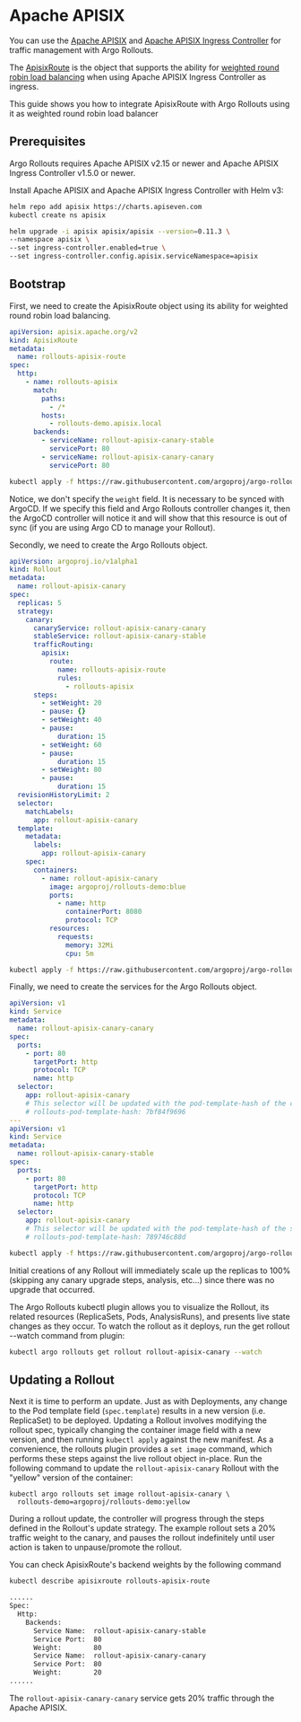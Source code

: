 # Apache APISIX

You can use the [Apache APISIX](https://apisix.apache.org/) and [Apache APISIX Ingress Controller](https://apisix.apache.org/docs/ingress-controller/getting-started/) for traffic management with Argo Rollouts.

The [ApisixRoute](https://apisix.apache.org/docs/ingress-controller/concepts/apisix_route/) is the object that supports the ability for [weighted round robin load balancing](https://apisix.apache.org/docs/ingress-controller/concepts/apisix_route/#weight-based-traffic-split)  when using Apache APISIX Ingress Controller as ingress.

This guide shows you how to integrate ApisixRoute with Argo Rollouts using it as weighted round robin load balancer

## Prerequisites

Argo Rollouts requires  Apache APISIX v2.15 or newer and Apache APISIX Ingress Controller v1.5.0 or newer.

Install Apache APISIX and Apache APISIX Ingress Controller with Helm v3:

```bash
helm repo add apisix https://charts.apiseven.com
kubectl create ns apisix

helm upgrade -i apisix apisix/apisix --version=0.11.3 \
--namespace apisix \
--set ingress-controller.enabled=true \
--set ingress-controller.config.apisix.serviceNamespace=apisix
```

## Bootstrap

First, we need to create the ApisixRoute object using its ability for weighted round robin load balancing.

```yaml
apiVersion: apisix.apache.org/v2
kind: ApisixRoute
metadata:
  name: rollouts-apisix-route
spec:
  http:
    - name: rollouts-apisix
      match:
        paths:
          - /*
        hosts:
          - rollouts-demo.apisix.local
      backends:
        - serviceName: rollout-apisix-canary-stable
          servicePort: 80
        - serviceName: rollout-apisix-canary-canary
          servicePort: 80
```

```bash
kubectl apply -f https://raw.githubusercontent.com/argoproj/argo-rollouts/master/examples/apisix/route.yaml
```

Notice, we don't specify the `weight` field. It is necessary to be synced with ArgoCD. If we specify this field and Argo Rollouts controller changes it, then the ArgoCD controller will notice it and will show that this resource is out of sync (if you are using Argo CD to manage your Rollout).

Secondly, we need to create the Argo Rollouts object.

```yaml
apiVersion: argoproj.io/v1alpha1
kind: Rollout
metadata:
  name: rollout-apisix-canary
spec:
  replicas: 5
  strategy:
    canary:
      canaryService: rollout-apisix-canary-canary
      stableService: rollout-apisix-canary-stable
      trafficRouting:
        apisix:
          route:
            name: rollouts-apisix-route
            rules:
              - rollouts-apisix
      steps:
        - setWeight: 20
        - pause: {}
        - setWeight: 40
        - pause:
            duration: 15
        - setWeight: 60
        - pause:
            duration: 15
        - setWeight: 80
        - pause:
            duration: 15
  revisionHistoryLimit: 2
  selector:
    matchLabels:
      app: rollout-apisix-canary
  template:
    metadata:
      labels:
        app: rollout-apisix-canary
    spec:
      containers:
        - name: rollout-apisix-canary
          image: argoproj/rollouts-demo:blue
          ports:
            - name: http
              containerPort: 8080
              protocol: TCP
          resources:
            requests:
              memory: 32Mi
              cpu: 5m
```

```bash
kubectl apply -f https://raw.githubusercontent.com/argoproj/argo-rollouts/master/examples/apisix/rollout.yaml
```

Finally, we need to create the services for the Argo Rollouts object.

```yaml
apiVersion: v1
kind: Service
metadata:
  name: rollout-apisix-canary-canary
spec:
  ports:
    - port: 80
      targetPort: http
      protocol: TCP
      name: http
  selector:
    app: rollout-apisix-canary
    # This selector will be updated with the pod-template-hash of the canary ReplicaSet. e.g.:
    # rollouts-pod-template-hash: 7bf84f9696
---
apiVersion: v1
kind: Service
metadata:
  name: rollout-apisix-canary-stable
spec:
  ports:
    - port: 80
      targetPort: http
      protocol: TCP
      name: http
  selector:
    app: rollout-apisix-canary
    # This selector will be updated with the pod-template-hash of the stable ReplicaSet. e.g.:
    # rollouts-pod-template-hash: 789746c88d
```

```bash
kubectl apply -f https://raw.githubusercontent.com/argoproj/argo-rollouts/master/examples/apisix/services.yaml
```

Initial creations of any Rollout will immediately scale up the replicas to 100% (skipping any canary upgrade steps, analysis, etc...) since there was no upgrade that occurred.

The Argo Rollouts kubectl plugin allows you to visualize the Rollout, its related resources (ReplicaSets, Pods, AnalysisRuns), and presents live state changes as they occur. To watch the rollout as it deploys, run the get rollout --watch command from plugin:

```bash
kubectl argo rollouts get rollout rollout-apisix-canary --watch
```

## Updating a Rollout

Next it is time to perform an update. Just as with Deployments, any change to the Pod template field (`spec.template`) results in a new version (i.e. ReplicaSet) to be deployed. Updating a Rollout involves modifying the rollout spec, typically changing the container image field with a new version, and then running  `kubectl apply` against the new manifest. As a convenience, the rollouts plugin provides a `set image` command, which performs these steps against the live rollout object in-place. Run the following command to update the `rollout-apisix-canary` Rollout with the "yellow" version of the container:

```shell
kubectl argo rollouts set image rollout-apisix-canary \
  rollouts-demo=argoproj/rollouts-demo:yellow
```

During a rollout update, the controller will progress through the steps defined in the Rollout's update strategy. The example rollout sets a 20% traffic weight to the canary, and pauses the rollout indefinitely until user action is taken to unpause/promote the rollout.

You can check ApisixRoute's backend weights by the following command
```bash
kubectl describe apisixroute rollouts-apisix-route

......
Spec:
  Http:
    Backends:
      Service Name:  rollout-apisix-canary-stable
      Service Port:  80
      Weight:        80
      Service Name:  rollout-apisix-canary-canary
      Service Port:  80
      Weight:        20
......
```

The `rollout-apisix-canary-canary` service gets 20% traffic through the Apache APISIX.
